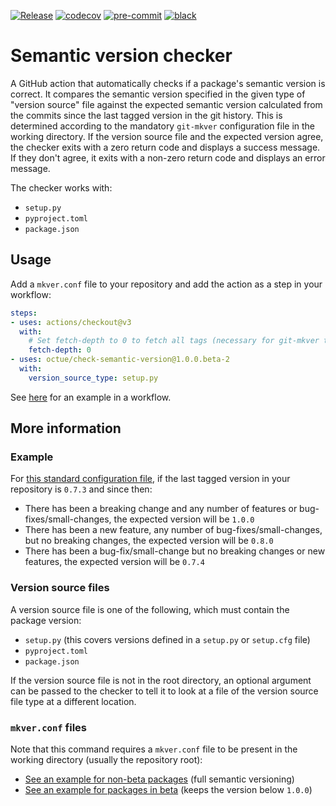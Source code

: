 [![Release](https://github.com/octue/check-semantic-version/actions/workflows/release.yml/badge.svg)](https://github.com/octue/check-semantic-version/actions/workflows/release.yml)
[![codecov](https://codecov.io/gh/octue/check-semantic-version/branch/main/graph/badge.svg?token=AL0I3UVUV2)](https://codecov.io/gh/octue/check-semantic-version)
[![pre-commit](https://img.shields.io/badge/pre--commit-enabled-brightgreen?logo=pre-commit&logoColor=white)](https://github.com/pre-commit/pre-commit)
[![black](https://img.shields.io/badge/code%20style-black-000000.svg)](https://github.com/ambv/black)

# Semantic version checker
A GitHub action that automatically checks if a package's semantic version is correct. It compares
the semantic version specified in the given type of "version source" file against the expected semantic version
calculated from the commits since the last tagged version in the git history. This is determined according to the
mandatory `git-mkver` configuration file in the working directory. If the version source file and the expected version
agree, the checker exits with a zero return code and displays a success message. If they don't agree, it exits with a
non-zero return code and displays an error message.

The checker works with:
- `setup.py`
- `pyproject.toml`
- `package.json`

## Usage
Add a `mkver.conf` file to your repository and add the action as a step in your workflow:

```yaml
steps:
- uses: actions/checkout@v3
  with:
    # Set fetch-depth to 0 to fetch all tags (necessary for git-mkver to determine the correct semantic version).
    fetch-depth: 0
- uses: octue/check-semantic-version@1.0.0.beta-2
  with:
    version_source_type: setup.py
```

See [here](examples/workflow.yml) for an example in a workflow.

## More information

### Example
For [this standard configuration file](examples/mkver.conf), if the last tagged version in your
repository is `0.7.3` and since then:
* There has been a breaking change and any number of features or bug-fixes/small-changes, the expected version will
  be `1.0.0`
* There has been a new feature, any number of bug-fixes/small-changes, but no breaking changes, the expected
  version will be `0.8.0`
* There has been a bug-fix/small-change but no breaking changes or new features, the expected version will be `0.7.4`

### Version source files
A version source file is one of the following, which must contain the package version:
* `setup.py` (this covers versions defined in a `setup.py` or `setup.cfg` file)
* `pyproject.toml`
* `package.json`

If the version source file is not in the root directory, an optional argument can be passed to the checker to tell it to
look at a file of the version source file type at a different location.

### `mkver.conf` files
Note that this command requires a `mkver.conf` file to be present in the working directory (usually the repository root):
- [See an example for non-beta packages](examples/mkver.conf) (full semantic versioning)
- [See an example for packages in beta](examples/mkver-for-beta-versions.conf) (keeps the version below `1.0.0`)

